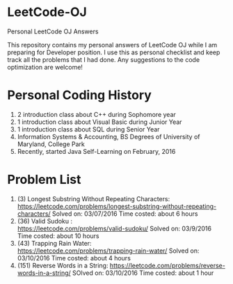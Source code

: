 # LeetCode-OJ
Personal LeetCode OJ Answers

This repository contains my personal answers of LeetCode OJ while I am preparing for Developer position.
I use this as personal checklist and keep track all the problems that I had done.
Any suggestions to the code optimization are welcome!


# Personal Coding History
1. 2 introduction class about C++ during Sophomore year
2. 1 introduction class about Visual Basic during Junior Year
3. 1 introduction class about SQL during Senior Year
4. Information Systems & Accounting, BS Degrees of University of Maryland, College Park
5. Recently, started Java Self-Learning on February, 2016


# Problem List

1. (3)  Longest Substring Without Repeating Characters:  
        https://leetcode.com/problems/longest-substring-without-repeating-characters/
        Solved on:      03/07/2016
        Time costed:    about 6 hours 
2. (36) Valid Sudoku :                                        
        https://leetcode.com/problems/valid-sudoku/
        Solved on:      03/9/2016
        Time costed:    about 10 hours 
3. (43) Trapping Rain Water:                                  
        https://leetcode.com/problems/trapping-rain-water/
        Solved on:      03/10/2016
        Time costed:    about 4 hours 
4. (151) Reverse Words in a String:
        https://leetcode.com/problems/reverse-words-in-a-string/
        SOlved on:      03/10/2016
        Time costed:    about 1 hour







